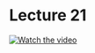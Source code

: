 # Lecture 21

[![Watch the video](https://img.youtube.com/vi/5tsXAVfWaMg/0.jpg)](https://www.youtube.com/watch?v=5tsXAVfWaMg&list=PL-h0BZdG_K4myglyF0owcVh9a0oO_arhD&index=21)
